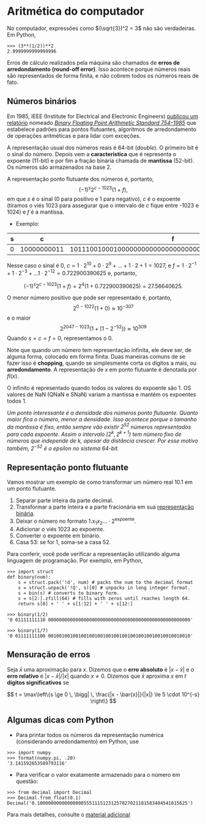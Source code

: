 # Aritmética do computador 

No computador, expressões como $(\sqrt{3})^2 = 3$ não são verdadeiras. Em
Python, 
```{python}
>>> (3**(1/2))**2
2.9999999999999996
```
Erros de cálculo realizados pela máquina são chamados de **erros de
arredondamento (round-off error)**. Isso acontece porque números reais são
representados de forma finita, e não cobrem todos os números reais de fato. 

## Números binários 

Em 1985, IEEE (Institute for Electrical and Electronic Engineers) [publicou um relatório](https://standards.ieee.org/standard/754-1985.html)
nomeado [*Binary Floating Point Arithmetic Standard 754–1985*](https://www.ias.ac.in/article/fulltext/reso/021/01/0011-0030) que estabelece
padrões para pontos flutuantes, algoritmos de arredondamento de operações
aritméticas e para lidar com exceções. 

A representação usual dos números reais é 64-bit (*double*). O primeiro bit é
o sinal do número. Depois vem a **característica** que é representa o expoente
(11-bit) e por fim a fração binária chamada de **mantissa** (52-bit). Os
números são armazenados na base 2. 

A representação ponto flutuante dos números é, portanto, 
$$
(-1)^s2^{c-1023}(1 + f), 
$$
em que $s$ é o sinal (0 para positivo e 1 para negativo), $c$ é o expoente
(tiramos o viés 1023 para assegurar que o intervalo de $c$ fique entre -1023 e
1024) e $f$ é a mantissa. 

- Exemplo: 

|s| c | f |
|-|-|-|
|0| 10000000011| 1011100100010000000000000000000000000000000000000000|

Nesse caso o sinal é 0, $c = 1\cdot 2^{10} + 0\cdot 2^9 + \dots + 1\cdot 2 + 1
= 1027$, e $f = 1\cdot 2^{-1} + 1\cdot 2^{-3} + \dots 1\cdot 2^{-12} =
0.722900390625$ e, portanto, 

$$
(-1)^s2^{c-1023}(1 + f) = 2^4(1 + 0.722900390625) = 27.56640625.
$$

O menor número positivo que pode ser representado é, portanto, 
$$
2^{0-1022}(1 + 0) \approx 10^{-307}
$$
e o maior 
$$
2^{2047 - 1023}(1 + (1  -2^{-52})) \approx 10^{309}
$$
Quando $s = c = f = 0$, representamos o 0. 

Note que quando um número tem representação infinita, ele deve ser, de alguma
forma, colocado em forma finita. Duas maneiras comuns de se fazer isso é
**chopping**, quando se simplesmente corta os dígitos a mais, ou
**arredondamento**. A representação de $x$ em ponto flutuante é denotada por
$fl(x)$. 

O infinito é representado quando todos os valores do expoente são 1. OS
valores de NaN (QNaN e SNaN) variam a mantissa e mantém os expoentes todos 1. 

*Um ponto interessante é a densidade dos números ponto flutuante. Quanto maior
fica o número, menor a densidade. Isso acontece porque o tamanho da mantissa é
fixo, então sempre vão existir $2^{52}$ números representados para cada
expoente. Assim o intervalo $[2^{k}, 2^{k+1})$ tem número fixo de números que
independe de $k$, apesar da distância crescer. Por esse motivo também,
$2^{-52}$ é o epsilon no sistema 64-bit.*

## Representação ponto flutuante

Vamos mostrar um exemplo de como transformar um número real $10.1$ em um ponto
flutuante. 

1. Separar parte inteira da parte decimal. 
2. Transformar a parte inteira e a parte fracionária em sua [representação
   binária](https://indepth.dev/posts/1019/the-simple-math-behind-decimal-binary-conversion-algorithms).
3. Deixar o número no formato $1.x_1x_2\dots \cdot 2^{\text{expoente}}$. 
4. Adicionar o viés 1023 ao expoente. 
5. Converter o expoente em binário. 
6. Casa 53: se for 1, soma-se a casa 52. 

Para conferir, você pode verificar a representação utilizando alguma linguagem
de programação. Por exemplo, em Python, 
```{python}
>>> import struct
def binary(num):
    s = struct.pack('!d', num) # packs the num to the decimal format
    s = struct.unpack('!Q', s)[0] # unpacks in long integer format. 
    s = bin(s) # converts to binary form.
    s = s[2:].zfill(64) # fills with zeros until reaches length 64.
    return s[0] + ' ' + s[1:12] + ' ' + s[12:]

>>> binary(1/2)
'0 01111111110 0000000000000000000000000000000000000000000000000000'

>>> binary(1/7)
'0 01111111100 0010010010010010010010010010010010010010010010010010'
```

## Mensuração de erros

Seja $\bar{x}$ uma aproximação para $x$. Dizemos que
o **erro absoluto** é $|x - \bar{x}|$ e o **erro relativo** é $|x -
\bar{x}|/|x|$ quando $x \neq 0$. Dizemos que $\bar{x}$ aproxima $x$ em $t$
**dígitos significativos** se

$$
t = \max\left\{s \ge 0 \, \bigg| \, \frac{|x - \bar{x}|}{|x|} \le 5 \cdot 10^{-s} \right\}
$$

## Algumas dicas com Python 

- Para printar todos os números da representação numérica (considerando arredondamento) em Python, use 

```{python}
>>> import numpy
>>> format(numpy.pi, .20)
'3.141592653589793116'
```

- Para verificar o valor exatamente armazenado para o número em questão: 

```{python}
>>> from decimal import Decimal
>>> Decimal.from_float(0.1)
Decimal('0.1000000000000000055511151231257827021181583404541015625')
```

Para mais detalhes, consulte o [material adicional](https://docs.python.org/3/tutorial/floatingpoint.html)